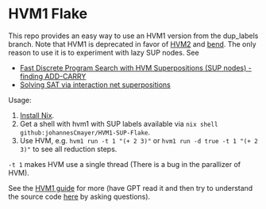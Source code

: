 # HVM1 Flake
This repo provides an easy way to use an HVM1 version from the dup_labels branch. Note that HVM1 is deprecated in favor of [HVM2](https://github.com/HigherOrderCO/HVM/tree/main) and [bend](https://github.com/HigherOrderCO/Bend). The only reason to use it is to experiment with lazy SUP nodes. See 
- [Fast Discrete Program Search with HVM Superpositions (SUP nodes) - finding ADD-CARRY](https://gist.github.com/VictorTaelin/d5c318348aaee7033eb3d18b0b0ace34)
- [Solving SAT via interaction net superpositions](https://gist.github.com/VictorTaelin/9061306220929f04e7e6980f23ade615)

Usage:
1. [Install Nix](https://nixos.org/download/).
2. Get a shell with hvm1 with SUP labels available via `nix shell github:johannesCmayer/HVM1-SUP-Flake`.
3. Use HVM, e.g. `hvm1 run -t 1 "(+ 2 3)"` or `hvm1 run -d true -t 1 "(+ 2 3)"` to see all reduction steps.

`-t 1` makes HVM use a single thread (There is a bug in the parallizer of HVM).

See the [HVM1 guide](https://github.com/HigherOrderCO/HVM1/blob/dup_labels/guide/HOW.md) for more (have GPT read it and then try to understand the source code [here](https://gist.github.com/VictorTaelin/d5c318348aaee7033eb3d18b0b0ace34) by asking questions).
